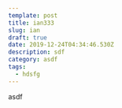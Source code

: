 ```yaml
---
template: post
title: ian333
slug: ian
draft: true
date: 2019-12-24T04:34:46.530Z
description: sdf
category: asdf
tags:
  - hdsfg
---
```

asdf
